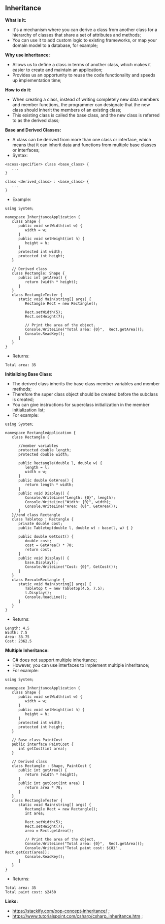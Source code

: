 ## Inheritance

**What is it:**

- It's a mechanism where you can derive a class from another class for a hierarchy of classes that share a set of attributes and methods;
- You can use it to add custom logic to existing frameworks, or map your domain model to a database, for example;

**Why use inheritance:**

- Allows us to define a class in terms of another class, which makes it easier to create and maintain an application;
- Provides us an opportunity to reuse the code functionality and speeds up implementation time;

**How to do it:**

- When creating a class, instead of writing completely new data members and member functions, the programmer can designate that the new class should inherit the members of an existing class;
- This existing class is called the base class, and the new class is referred to as the derived class;

**Base and Derived Classes:**

- A class can be derived from more than one class or interface, which means that it can inherit data and functions from multiple base classes or interfaces;
- Syntax:

```
<acess-specifier> class <base_class> {
   ...
}

class <derived_class> : <base_class> {
   ...
}
```

- Example:

```
using System;

namespace InheritanceApplication {
   class Shape {
      public void setWidth(int w) {
         width = w;
      }
      public void setHeight(int h) {
         height = h;
      }
      protected int width;
      protected int height;
   }

   // Derived class
   class Rectangle: Shape {
      public int getArea() {
         return (width * height);
      }
   }
   class RectangleTester {
      static void Main(string[] args) {
         Rectangle Rect = new Rectangle();

         Rect.setWidth(5);
         Rect.setHeight(7);

         // Print the area of the object.
         Console.WriteLine("Total area: {0}",  Rect.getArea());
         Console.ReadKey();
      }
   }
}
```

- Returns:

```
Total area: 35
```

**Initializing Base Class:**

- The derived class inherits the base class member variables and member methods;
- Therefore the super class object should be created before the subclass is created;
- You can give instructions for superclass initialization in the member initialization list;
- For example:

```
using System;

namespace RectangleApplication {
   class Rectangle {

      //member variables
      protected double length;
      protected double width;

      public Rectangle(double l, double w) {
         length = l;
         width = w;
      }
      public double GetArea() {
         return length * width;
      }
      public void Display() {
         Console.WriteLine("Length: {0}", length);
         Console.WriteLine("Width: {0}", width);
         Console.WriteLine("Area: {0}", GetArea());
      }
   }//end class Rectangle
   class Tabletop : Rectangle {
      private double cost;
      public Tabletop(double l, double w) : base(l, w) { }

      public double GetCost() {
         double cost;
         cost = GetArea() * 70;
         return cost;
      }
      public void Display() {
         base.Display();
         Console.WriteLine("Cost: {0}", GetCost());
      }
   }
   class ExecuteRectangle {
      static void Main(string[] args) {
         Tabletop t = new Tabletop(4.5, 7.5);
         t.Display();
         Console.ReadLine();
      }
   }
}
```

- Returns:

```
Length: 4.5
Width: 7.5
Area: 33.75
Cost: 2362.5
```

**Multiple Inheritance:**

- C# does not support multiple inheritance;
- However, you can use interfaces to implement multiple inheritance;
- For example:

```
using System;

namespace InheritanceApplication {
   class Shape {
      public void setWidth(int w) {
         width = w;
      }
      public void setHeight(int h) {
         height = h;
      }
      protected int width;
      protected int height;
   }

   // Base class PaintCost
   public interface PaintCost {
      int getCost(int area);
   }

   // Derived class
   class Rectangle : Shape, PaintCost {
      public int getArea() {
         return (width * height);
      }
      public int getCost(int area) {
         return area * 70;
      }
   }
   class RectangleTester {
      static void Main(string[] args) {
         Rectangle Rect = new Rectangle();
         int area;

         Rect.setWidth(5);
         Rect.setHeight(7);
         area = Rect.getArea();

         // Print the area of the object.
         Console.WriteLine("Total area: {0}",  Rect.getArea());
         Console.WriteLine("Total paint cost: ${0}" , Rect.getCost(area));
         Console.ReadKey();
      }
   }
}
```

- Returns:

```
Total area: 35
Total paint cost: $2450
```

**Links:**

- https://stackify.com/oop-concept-inheritance/ ;
- https://www.tutorialspoint.com/csharp/csharp_inheritance.htm ;
